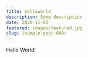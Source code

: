 ```yaml
---
title: helloworld
description: Some description
date: 2020-11-02
featured: images/featured.jpg
slug: /sample-post-000/
---
```


Hello World!